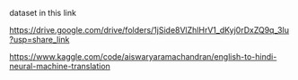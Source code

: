 dataset in this link

https://drive.google.com/drive/folders/1jSide8VlZhlHrV1_dKyj0rDxZQ9q_3Iu?usp=share_link


https://www.kaggle.com/code/aiswaryaramachandran/english-to-hindi-neural-machine-translation
